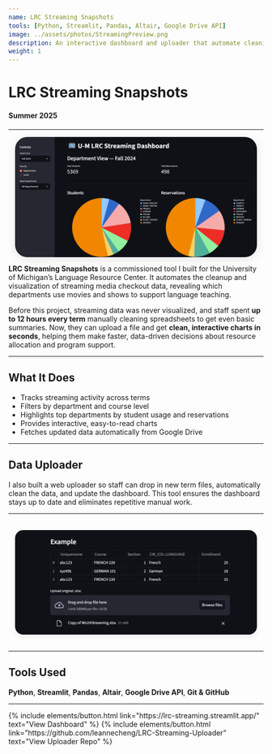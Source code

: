 ```yaml
---
name: LRC Streaming Snapshots
tools: [Python, Streamlit, Pandas, Altair, Google Drive API]
image: ../assets/photos/StreamingPreview.png
description: An interactive dashboard and uploader that automate cleaning and visualizing language streaming data, saving staff hours every term and revealing patterns in resource usage across departments.
weight: 1
---
```


# LRC Streaming Snapshots

#### Summer 2025
---
<div style="display: flex; justify-content: center; align-items: center; gap: 2rem; margin: 0.5rem 0; flex-wrap: wrap;">
  <img src="../assets/photos/StreamingDash.png" alt="LRC Streaming Dashboard Preview" width="1000" style="max-width: 95%; border-radius: 24px; box-shadow: 0 4px 20px rgba(0, 0, 0, 0.1);" />
</div>

**LRC Streaming Snapshots** is a commissioned tool I built for the University of Michigan’s Language Resource Center. It automates the cleanup and visualization of streaming media checkout data, revealing which departments use movies and shows to support language teaching.

Before this project, streaming data was never visualized, and staff spent **up to 12 hours every term** manually cleaning spreadsheets to get even basic summaries. Now, they can upload a file and get **clean, interactive charts in seconds**, helping them make faster, data-driven decisions about resource allocation and program support.

---

## What It Does

- Tracks streaming activity across terms  
- Filters by department and course level  
- Highlights top departments by student usage and reservations  
- Provides interactive, easy-to-read charts  
- Fetches updated data automatically from Google Drive  

---

## Data Uploader

I also built a web uploader so staff can drop in new term files, automatically clean the data, and update the dashboard. This tool ensures the dashboard stays up to date and eliminates repetitive manual work.

---

<div style="display: flex; justify-content: center; align-items: center; flex-wrap: wrap; margin: 2rem 0;">
  <img src="../assets/photos/StreamingUploader.png" alt="Uploader Screenshot" width="800" style="max-width: 95%; border-radius: 16px; box-shadow: 0 4px 12px rgba(0, 0, 0, 0.08);" />
</div>

---

## Tools Used

**Python**, **Streamlit**, **Pandas**, **Altair**, **Google Drive API**, **Git & GitHub**

---

<p class="text-center">
  {% include elements/button.html link="https://lrc-streaming.streamlit.app/" text="View Dashboard" %}
  {% include elements/button.html link="https://github.com/leannecheng/LRC-Streaming-Uploader" text="View Uploader Repo" %}
</p>
